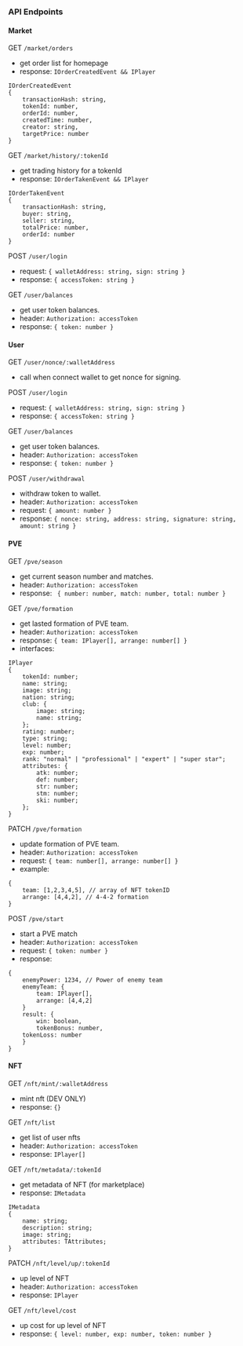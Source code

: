 ### API Endpoints

#### Market
GET `/market/orders`
- get order list for homepage
- response: `IOrderCreatedEvent && IPlayer`
```
IOrderCreatedEvent
{
    transactionHash: string,
    tokenId: number,
    orderId: number,
    createdTime: number,
    creator: string,
    targetPrice: number
}
```

GET `/market/history/:tokenId`
- get trading history for a tokenId
- response: `IOrderTakenEvent && IPlayer`
```
IOrderTakenEvent
{
    transactionHash: string,
    buyer: string,
    seller: string,
    totalPrice: number,
    orderId: number
}
```

POST `/user/login`
- request: `{ walletAddress: string, sign: string }`
- response: `{ accessToken: string }`

GET `/user/balances`
- get user token balances.
- header: `Authorization: accessToken`
- response: `{ token: number }`


#### User
GET `/user/nonce/:walletAddress`
- call when connect wallet to get nonce for signing.

POST `/user/login`
- request: `{ walletAddress: string, sign: string }`
- response: `{ accessToken: string }`

GET `/user/balances`
- get user token balances.
- header: `Authorization: accessToken`
- response: `{ token: number }`

POST `/user/withdrawal`
- withdraw token to wallet.
- header: `Authorization: accessToken`
- request: `{ amount: number }`
- response: `{ nonce: string, address: string, signature: string, amount: string }`

#### PVE

GET `/pve/season`
- get current season number and matches.
- header: `Authorization: accessToken`
- response: ` { number: number, match: number, total: number }`

GET `/pve/formation`
- get lasted formation of PVE team.
- header: `Authorization: accessToken`
- response: `{ team: IPlayer[], arrange: number[] }`
- interfaces: 
```
IPlayer
{
    tokenId: number;
    name: string;
    image: string;
    nation: string;
    club: {
        image: string;
        name: string;
    };
    rating: number;
    type: string;
    level: number;
    exp: number;
    rank: "normal" | "professional" | "expert" | "super star";
    attributes: {
        atk: number;
        def: number;
        str: number;
        stm: number;
        ski: number;
    };
}
```

PATCH `/pve/formation`
- update formation of PVE team.
- header: `Authorization: accessToken`
- request: `{ team: number[], arrange: number[] }`
- example: 
```
{
    team: [1,2,3,4,5], // array of NFT tokenID
    arrange: [4,4,2], // 4-4-2 formation
}
```

POST `/pve/start`
- start a PVE match
- header: `Authorization: accessToken`
- request: `{ token: number }`
- response:
```
{
    enemyPower: 1234, // Power of enemy team
    enemyTeam: {
    	team: IPlayer[],
    	arrange: [4,4,2]
    }
    result: {
    	win: boolean,
        tokenBonus: number,
 	tokenLoss: number
    }
}
```

#### NFT

GET `/nft/mint/:walletAddress`
- mint nft (DEV ONLY)
- response: `{}`

GET `/nft/list`
- get list of user nfts
- header: `Authorization: accessToken`
- response: `IPlayer[]`

GET `/nft/metadata/:tokenId`
- get metadata of NFT (for marketplace)
- response: `IMetadata`
```
IMetadata
{
    name: string;
    description: string;
    image: string;
    attributes: TAttributes;
}
```

PATCH `/nft/level/up/:tokenId`
- up level of NFT
- header: `Authorization: accessToken`
- response: `IPlayer`

GET `/nft/level/cost`
- up cost for up level of NFT
- response: `{ level: number, exp: number, token: number }`
